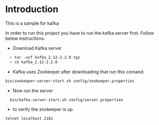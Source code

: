 # Introduction

This is a sample for kafka

In order to run this project you have to run the kafka server first. Follow below instructions:

- Download Kafka server 

```sh
  > tar -xzf kafka_2.12-2.2.0.tgz
  > cd kafka_2.12-2.2.0
```

- Kafka uses Zookeeper after downloading that run this comand:

```sh
bin/zookeeper-server-start.sh config/zookeeper.properties
```

- Now run the server

```sh
  bin/kafka-server-start.sh config/server.properties
```

- to verify the zookeeper is up.

```sh 
telnet localhost 2181  
```